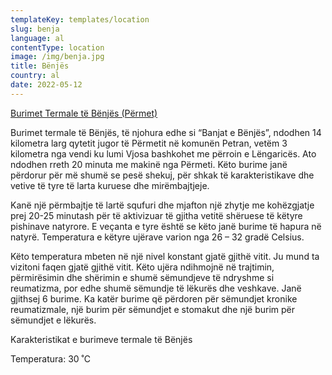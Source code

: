 ```yaml
---
templateKey: templates/location
slug: benja
language: al
contentType: location
image: /img/benja.jpg
title: Bënjës
country: al
date: 2022-05-12
---
```

<ins>Burimet Termale të Bënjës (Përmet)</ins>

Burimet termale të Bënjës, të njohura edhe si “Banjat e Bënjës”, ndodhen 14 kilometra larg qytetit jugor të Përmetit në komunën Petran, vetëm 3 kilometra nga vendi ku lumi Vjosa bashkohet me përroin e Lëngaricës. Ato ndodhen rreth 20 minuta me makinë nga Përmeti. Këto burime janë përdorur për më shumë se pesë shekuj, për shkak të karakteristikave dhe vetive të tyre të larta kuruese dhe mirëmbajtjeje. 

Kanë një përmbajtje të lartë squfuri dhe mjafton një zhytje me kohëzgjatje prej 20-25 minutash për të aktivizuar të gjitha vetitë shëruese të këtyre pishinave natyrore. E veçanta e tyre është se këto janë burime të hapura në natyrë. Temperatura e këtyre ujërave varion nga 26 – 32 gradë Celsius. 

Këto temperatura mbeten në një nivel konstant gjatë gjithë vitit. Ju mund ta vizitoni faqen gjatë gjithë vitit. Këto ujëra ndihmojnë në trajtimin, përmirësimin dhe shërimin e shumë sëmundjeve të ndryshme si reumatizma, por edhe shumë sëmundje të lëkurës dhe veshkave. Janë gjithsej 6 burime. Ka katër burime që përdoren për sëmundjet kronike reumatizmale, një burim për sëmundjet e stomakut dhe një burim për sëmundjet e lëkurës.

Karakteristikat e burimeve termale të Bënjës

Temperatura: 30 ˚C